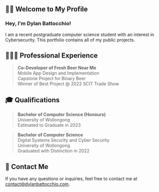 ## 👋🏼 Welcome to My Profile

### Hey, I'm Dylan Battocchio!

I am a recent postgraduate computer science student with an interest in Cybersecurity. This portfolio contains all of my public projects.

## 🧑🏻‍💻 Professional Experience

> **Co-Developer of Fresh Beer Near Me**  
> Mobile App Design and Implementation  
> Capstone Project for Binary Beer  
> Winner of Best Project @ 2022 SCIT Trade Show

## 🎓 Qualifications

> **Bachelor of Computer Science (Honours)**  
> University of Wollongong  
> Estimated to Graduate in 2023

> **Bachelor of Computer Science**  
> Digital Systems Security and Cyber Security  
> University of Wollongong    
> Graduated with Distinction in 2022

## 📧 Contact Me

If you have any questions or inquiries, feel free to contact me at [contact@dylanbattocchio.com](mailto:contact@dylanbattocchio.com).
